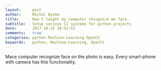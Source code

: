 ```yaml
---
layout:     post
author:     Michal Dyzma
title:      How I taught my computer recognize me face.
subtitle:   Setup various CI systems for python projects
date:       2017-10-22 18:52:53
comments:   true
categories: python Machine-Learning OpenCV
keywords:   python, Machine-Learning, OpenCV
---
```



Mace computer recognize face on the photo is easy. Every smart-phone with camera has this functionality.
